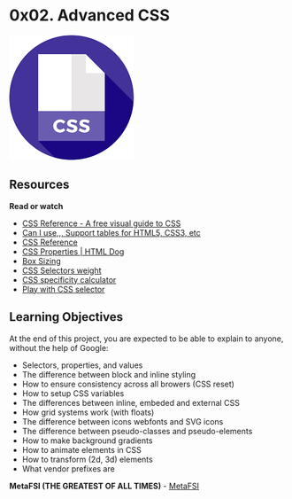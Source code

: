 # 0x02. Advanced CSS
![css](images/css.png)
## Resources
**Read or watch**

* [CSS Reference - A free visual guide to CSS](https://cssreference.io/)
* [Can I use,,, Support tables for HTML5, CSS3, etc](https://caniuse.com/)
* [CSS Reference](http://ref.openweb.io/CSS/)
* [CSS Properties | HTML Dog](https://htmldog.com/references/css/properties/)
* [Box Sizing](https://css-tricks.com/box-sizing/)
* [CSS Selectors weight](http://www.standardista.com/wp-content/uploads/2012/01/specificity3.pdf)
* [CSS specificity calculator](https://www.codecaptain.io/tools/css-specificity-calculator)
* [Play with CSS selector](https://frontend30.com/css-selectors-cheatsheet/)
## Learning Objectives
At the end of this project, you are expected to be able to explain to anyone, without the help of Google:

* Selectors, properties, and values
* The difference between block and inline styling
* How to ensure consistency across all browers (CSS reset)
* How to setup CSS variables
* The differences between inline, embeded and external CSS
* How grid systems work (with floats)
* The difference between icons webfonts and SVG icons
* The difference between pseudo-classes and pseudo-elements
* How to make background gradients
* How to animate elements in CSS
* How to transform (2d, 3d) elements
* What vendor prefixes are

**MetaFSI (THE GREATEST OF ALL TIMES)**  -  [MetaFSI](https://github.com/MetaFSI)